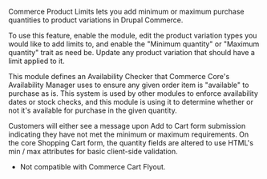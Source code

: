 Commerce Product Limits lets you add minimum or maximum purchase quantities to product variations in Drupal Commerce.

To use this feature, enable the module, edit the product variation types you would like to add limits to, and enable the "Minimum quantity" or "Maximum quantity" trait as need be. Update any product variation that should have a limit applied to it.

This module defines an Availability Checker that Commerce Core's Availability Manager uses to ensure any given order item is "available" to purchase as is. This system is used by other modules to enforce availability dates or stock checks, and this module is using it to determine whether or not it's available for purchase in the given quantity.

Customers will either see a message upon Add to Cart form submission indicating they have not met the minimum or maximum requirements. On the core Shopping Cart form, the quantity fields are altered to use HTML's min / max attributes for basic client-side validation.

* Not compatible with Commerce Cart Flyout.
